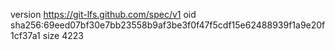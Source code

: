 version https://git-lfs.github.com/spec/v1
oid sha256:69eed07bf30e7bb23558b9af3be3f0f47f5cdf15e62488939f1a9e20f1cf37a1
size 4223
